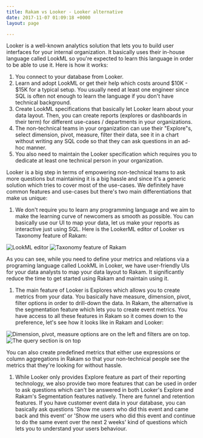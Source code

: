 ```yaml
---
title: Rakam vs Looker - Looker alternative
date: 2017-11-07 01:09:18 +0000
layout: page

---
```

Looker is a well-known analytics solution that lets you to build user interfaces for your internal organization. It basically uses their in-house language called LookML so you're expected to learn this language in order to be able to use it. Here is how it works:

1. You connect to your database from Looker.
2. Learn and adopt LookML or get their help which costs around $10K - $15K for a typical setup. You usually need at least one engineer since SQL is often not enough to learn the language if you don't have technical background.
3. Create LookML specifications that basically let Looker learn about your data layout. Then, you can create reports (explores or dashboards in their term) for different use-cases / departments in your organizations.
4. The non-technical teams in your organization can use their "Explore"s, select dimension, pivot, measure, filter their data, see it in a chart without writing any SQL code so that they can ask questions in an ad-hoc manner.
5. You also need to maintain the Looker specification which requires you to dedicate at least one technical person in your organization.

Looker is a big step in terms of empowering non-technical teams to ask more questions but maintaining it is a big hassle and since it's a generic solution which tries to cover most of the use-cases. We definitely have common features and use-cases but there's two main differentiations that make us unique:

1. We don't require you to learn any programming language and we aim to make the learning curve of newcomers as smooth as possible. You can basically use our UI to map your data, let us make your reports as interactive just using SQL. Here is the LookerML editor of Looker vs Taxonomy feature of Rakam:

<div class="row">
<img class="col-md-6" src="/blog/uploads/2019/01/15/lookml.png" title="LookML editor">
<img class="col-md-6" src="/blog/uploads/2019/01/15/rakam_taxonomy.png" title="Taxonomy feature of Rakam">
  </div>

As you can see, while you need to define your metrics and relations via a programing language called LookML in Looker, we have user-friendly UIs for your data analysts to map your data layout to Rakam. It significantly reduce the time to get started using Rakam and maintain using it.

1. The main feature of Looker is Explores which allows you to create metrics from your data. You basically have measure, dimension, pivot, filter options in order to drill-down the data. In Rakam, the alternative is the segmentation feature which lets you to create event metrics. You have access to all these features in Rakam so it comes down to the preference, let's see how it looks like in Rakam and Looker:

<div class="row">
<img class="col-md-6" src="/blog/uploads/2019/01/15/looker_explore.png" title="Looker Explore feature" alt="Dimension, pivot, measure options are on the left and filters are on top.">
  

<img class="col-md-6" src="/blog/uploads/2019/01/15/rakam_segmentation.png" title="Rakam segmentation feature" alt="The query section is on top ">
  </div>

You can also create predefined metrics that either use expressions or column aggregations in Rakam so that your non-technical people see the metrics that they're looking for without hassle.

1. While Looker only provides Explore feature as part of their reporting technology, we also provide two more features that can be used in order to ask questions which can't be answered in both Looker's Explore and Rakam's Segmentation features natively. There are funnel and retention features. If you have customer event data in your database, you can basically ask questions 'Show me users who did this event and came back and this event' or 'Show me users who did this event and continue to do the same event over the next 2 weeks' kind of questions which lets you to understand your users behaviour.